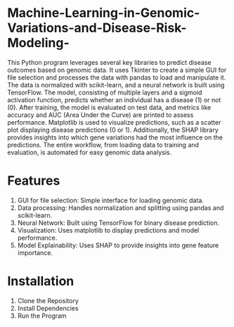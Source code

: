 # Machine-Learning-in-Genomic-Variations-and-Disease-Risk-Modeling-
This Python program leverages several key libraries to predict disease outcomes based on genomic data. It uses Tkinter to create a simple GUI for file selection and processes the data with pandas to load and manipulate it. The data is normalized with scikit-learn, and a neural network is built using TensorFlow. The model, consisting of multiple layers and a sigmoid activation function, predicts whether an individual has a disease (1) or not (0). After training, the model is evaluated on test data, and metrics like accuracy and AUC (Area Under the Curve) are printed to assess performance. Matplotlib is used to visualize predictions, such as a scatter plot displaying disease predictions (0 or 1). Additionally, the SHAP library provides insights into which gene variations had the most influence on the predictions. The entire workflow, from loading data to training and evaluation, is automated for easy genomic data analysis.

# Features
1. GUI for file selection: Simple interface for loading genomic data.
2. Data processing: Handles normalization and splitting using pandas and scikit-learn.
3. Neural Network: Built using TensorFlow for binary disease prediction.
4. Visualization: Uses matplotlib to display predictions and model performance.
5. Model Explainability: Uses SHAP to provide insights into gene feature importance.

# Installation
1. Clone the Repository
2. Install Dependencies
3. Run the Program
